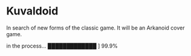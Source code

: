 # Kuvaldoid
In search of new forms of the classic game. It will be an Arkanoid cover game.

in the process... █████████████ ] 99.9% 
